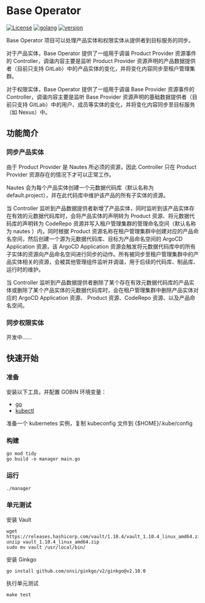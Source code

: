 # Base Operator

[![License](https://img.shields.io/badge/License-Apache%202.0-blue.svg)](https://opensource.org/licenses/Apache-2.0)
[![golang](https://img.shields.io/badge/golang-v1.20.5-brightgreen)](https://go.dev/doc/install)
[![version](https://img.shields.io/badge/version-v0.3.2-green)]()

Base Operator 项目可以处理产品实体和权限实体从提供者到目标服务的同步。

对于产品实体，Base Operator 提供了一组用于调谐 Product Provider 资源事件的 Controller，调谐内容主要是监听 Product Provider 资源声明的产品数据提供者（目前只支持 GitLab）中的产品实体的变化，并将变化内容同步至租户管理集群。

对于权限实体，Base Operator 提供了一组用于调谐 Base Provider 资源事件的 Controller，调谐内容主要是监听 Base Provider 资源声明的基础数据提供者（目前只支持 GitLab）中的用户、成员等实体的变化，并将变化内容同步至目标服务（如 Nexus）中。

## 功能简介

### 同步产品实体

由于 Product Provider 是 Nautes 所必须的资源，因此 Controller 只在 Product Provider 资源存在的情况下才可以正常工作。

Nautes 会为每个产品实体创建一个元数据代码库（默认名称为 default.project），并在此代码库中维护该产品的所有子实体的资源。

当 Controller 监听到产品数据提供者新增了产品实体，同时监听到该产品实体存在有效的元数据代码库时，会将产品实体的声明转为 Product 资源、将元数据代码库的声明转为 CodeRepo 资源并写入租户管理集群的管理命名空间（默认名称为 nautes ）内，同时根据 Product 资源名称在租户管理集群中创建对应的产品命名空间，然后创建一个源为元数据代码库、目标为产品命名空间的 ArgoCD Application 资源，该 ArgoCD Application 资源会触发将元数据代码库中的所有子实体的资源向产品命名空间进行同步的动作。所有被同步至租户管理集群中的产品实体相关的资源，会被其他管理组件监听并调谐，用于后续的代码库、制品库、运行时的维护。

当 Controller 监听到产品数据提供者删除了某个存在有效元数据代码库的产品实体或删除了某个产品实体的元数据代码库时，会在租户管理集群中删除产品实体对应的 ArgoCD Application 资源、 Product 资源、CodeRepo 资源、以及产品命名空间。

### 同步权限实体

开发中……

## 快速开始

### 准备

安装以下工具，并配置 GOBIN 环境变量：

- [go](https://golang.org/dl/)
- [kubectl](https://kubernetes.io/docs/tasks/tools/)

准备一个 kubernetes 实例，复制 kubeconfig 文件到 {$HOME}/.kube/config

### 构建

```shell
go mod tidy
go build -o manager main.go
```

### 运行

```shell
./manager
```

### 单元测试

安装 Vault

```shell
wget https://releases.hashicorp.com/vault/1.10.4/vault_1.10.4_linux_amd64.zip
unzip vault_1.10.4_linux_amd64.zip
sudo mv vault /usr/local/bin/
```

安装 Ginkgo

```shell
go install github.com/onsi/ginkgo/v2/ginkgo@v2.10.0
```

执行单元测试

```shell
make test
```
